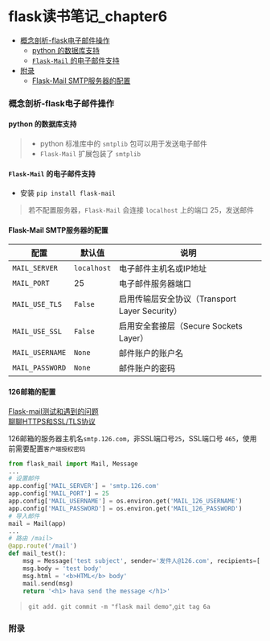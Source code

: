 # flask读书笔记_chapter6

<!-- MarkdownTOC -->

- [概念剖析-flask电子邮件操作](#概念剖析-flask电子邮件操作)
  - [python 的数据库支持](#python-的数据库支持)
  - [`Flask-Mail` 的电子邮件支持](#flask-mail-的电子邮件支持)
- [附录](#附录)
  - [Flask-Mail SMTP服务器的配置](#flask-mail-smtp服务器的配置)

<!-- /MarkdownTOC -->


### 概念剖析-flask电子邮件操作

#### python 的数据库支持

>* python 标准库中的 `smtplib` 包可以用于发送电子邮件
>* `Flask-Mail` 扩展包装了 `smtplib`


#### `Flask-Mail` 的电子邮件支持

* 安装 `pip install flask-mail` 

> 若不配置服务器，`Flask-Mail` 会连接 `localhost` 上的端口 25，发送邮件

#### Flask-Mail SMTP服务器的配置
|配置|默认值|说明
|---|---|---
|`MAIL_SERVER`|`localhost`|电子邮件主机名或IP地址
|`MAIL_PORT`| 25 | 电子邮件服务器端口
|`MAIL_USE_TLS`|`False`| 启用传输层安全协议（Transport Layer Security）
|`MAIL_USE_SSL`|`False`| 启用安全套接层（Secure Sockets Layer）
|`MAIL_USERNAME`|`None`| 邮件账户的账户名
|`MAIL_PASSWORD`|`None`| 邮件账户的密码

#### 126邮箱的配置
[Flask-mail测试和遇到的问题](http://www.jianshu.com/p/ab0f062da743)   
[聊聊HTTPS和SSL/TLS协议](http://www.techug.com/post/https-ssl-tls.html)

126邮箱的服务器主机名`smtp.126.com`，非SSL端口号`25`，SSL端口号 `465`，使用前需要配置`客户端授权密码`

```python
from flask_mail import Mail, Message
...
# 设置邮件
app.config['MAIL_SERVER'] = 'smtp.126.com'
app.config['MAIL_PORT'] = 25
app.config['MAIL_USERNAME'] = os.environ.get('MAIL_126_USERNAME')
app.config['MAIL_PASSWORD'] = os.environ.get('MAIL_126_PASSWORD')
# 导入邮件
mail = Mail(app)
...
# 路由 /mail>
@app.route('/mail')
def mail_test():
    msg = Message('test subject', sender='发件人@126.com', recipients=['收件人列表@hust.edu.cn'])
    msg.body = 'test body'
    msg.html = '<b>HTML</b> body'
    mail.send(msg)
    return '<h1> hava send the message </h1>'
```
> `git add. git commit -m "flask mail demo"`,`git tag 6a`

### 附录

